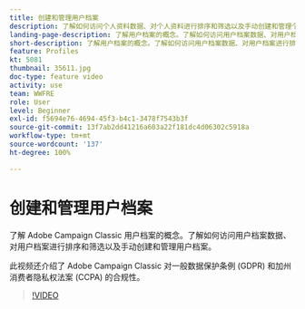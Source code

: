 ```yaml
---
title: 创建和管理用户档案
description: 了解如何访问个人资料数据、对个人资料进行排序和筛选以及手动创建和管理个人资料。了解对一般数据保护条例 (GDPR) 和加州消费者隐私权法案 (CCPA) 的合规性。
landing-page-description: 了解用户档案的概念。了解如何访问用户档案数据、对用户档案进行排序和筛选以及手动创建和管理用户档案。了解 GDPR 和 CCPA。
short-description: 了解用户档案的概念。了解如何访问用户档案数据、对用户档案进行排序和筛选以及手动创建和管理用户档案。了解 GDPR 和 CCPA。
feature: Profiles
kt: 5081
thumbnail: 35611.jpg
doc-type: feature video
activity: use
team: WWFRE
role: User
level: Beginner
exl-id: f5694e76-4694-45f3-b4c1-3478f7543b3f
source-git-commit: 13f7ab2dd41216a603a22f181dc4d06302c5918a
workflow-type: tm+mt
source-wordcount: '137'
ht-degree: 100%

---
```


# 创建和管理用户档案

了解 Adobe Campaign Classic 用户档案的概念。了解如何访问用户档案数据、对用户档案进行排序和筛选以及手动创建和管理用户档案。

此视频还介绍了 Adobe Campaign Classic 对一般数据保护条例 (GDPR) 和加州消费者隐私权法案 (CCPA) 的合规性。

>[!VIDEO](https://video.tv.adobe.com/v/35611?quality=12&learn=on)
